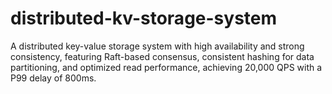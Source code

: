 # distributed-kv-storage-system
A distributed key-value storage system with high availability and strong consistency, featuring Raft-based consensus, consistent hashing for data partitioning, and optimized read performance, achieving 20,000 QPS with a P99 delay of 800ms.

